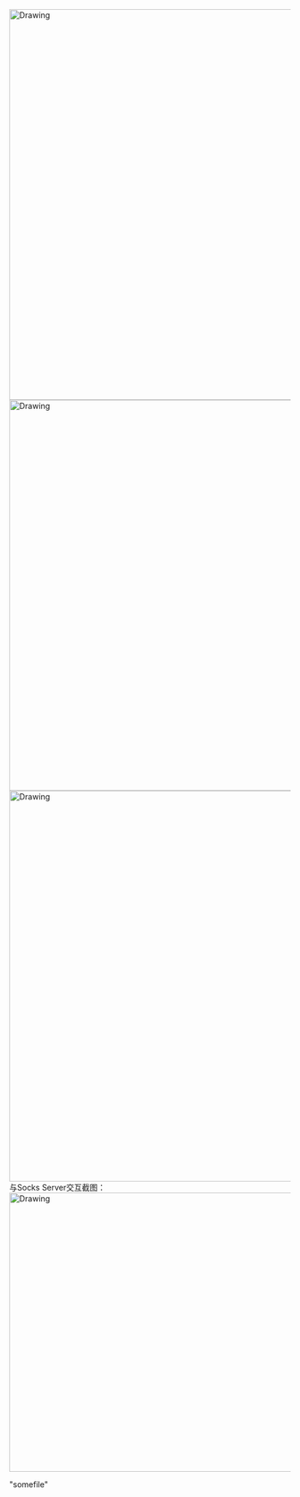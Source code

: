<img src="https://github.com/Visitor-sos/iOS-Socks-SDK/blob/master/iamge1.png" alt="Drawing" width="700px" height="700px" />
<img src="https://github.com/Visitor-sos/iOS-Socks-SDK/blob/master/image2.png" alt="Drawing" width="700px" height="700px" />
<img src="https://github.com/Visitor-sos/iOS-Socks-SDK/blob/master/image3.png" alt="Drawing" width="800px" height="700px" />
<br>
与Socks Server交互截图：
<br>
<img src="https://github.com/Visitor-sos/iOS-Socks-SDK/blob/master/response.png" alt="Drawing" width="700px" height="500px" />

"somefile"
